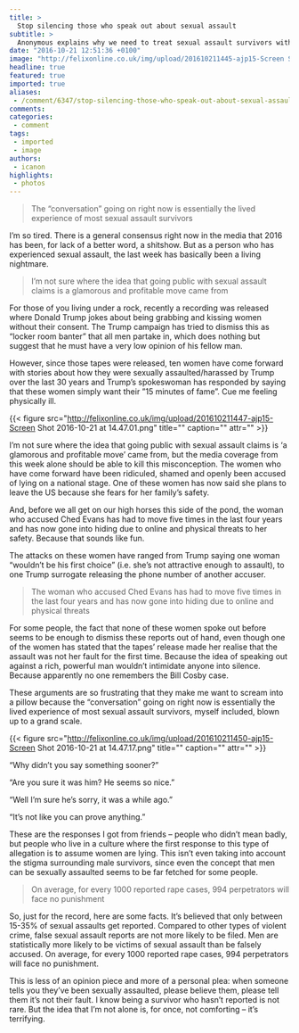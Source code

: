 ```yaml
---
title: >
  Stop silencing those who speak out about sexual assault
subtitle: >
  Anonymous explains why we need to treat sexual assault survivors with empathy, not suspicion
date: "2016-10-21 12:51:36 +0100"
image: "http://felixonline.co.uk/img/upload/201610211445-ajp15-Screen Shot 2016-10-21 at 14.45.04.png"
headline: true
featured: true
imported: true
aliases:
 - /comment/6347/stop-silencing-those-who-speak-out-about-sexual-assault
comments:
categories:
 - comment
tags:
 - imported
 - image
authors:
 - icanon
highlights:
 - photos
---
```


> The “conversation” going on right now is essentially the lived experience of most sexual assault survivors

I’m so tired. There is a general consensus right now in the media that 2016 has been, for lack of a better word, a shitshow. But as a person who has experienced sexual assault, the last week has basically been a living nightmare.

> I’m not sure where the idea that going public with sexual assault claims is a glamorous and profitable move came from

For those of you living under a rock, recently a recording was released where Donald Trump jokes about being grabbing and kissing women without their consent. The Trump campaign has tried to dismiss this as “locker room banter” that all men partake in, which does nothing but suggest that he must have a very low opinion of his fellow man.

However, since those tapes were released, ten women have come forward with stories about how they were sexually assaulted/harassed by Trump over the last 30 years and Trump’s spokeswoman has responded by saying that these women simply want their ”15 minutes of fame”. Cue me feeling physically ill.

{{< figure src="http://felixonline.co.uk/img/upload/201610211447-ajp15-Screen Shot 2016-10-21 at 14.47.01.png" title="" caption="" attr="" >}}

I’m not sure where the idea that going public with sexual assault claims is ‘a glamorous and profitable move’ came from, but the media coverage from this week alone should be able to kill this misconception. The women who have come forward have been ridiculed, shamed and openly been accused of lying on a national stage. One of these women has now said she plans to leave the US because she fears for her family’s safety.

And, before we all get on our high horses this side of the pond, the woman who accused Ched Evans has had to move five times in the last four years and has now gone into hiding due to online and physical threats to her safety. Because that sounds like fun.

The attacks on these women have ranged from Trump saying one woman “wouldn’t be his first choice” (i.e. she’s not attractive enough to assault), to one Trump surrogate releasing the phone number of another accuser.

> The woman who accused Ched Evans has had to move five times in the last four years and has now gone into hiding due to online and physical threats

For some people, the fact that none of these women spoke out before seems to be enough to dismiss these reports out of hand, even though one of the women has stated that the tapes’ release made her realise that the assault was not her fault for the first time. Because the idea of speaking out against a rich, powerful man wouldn’t intimidate anyone into silence. Because apparently no one remembers the Bill Cosby case.

These arguments are so frustrating that they make me want to scream into a pillow because the “conversation” going on right now is essentially the lived experience of most sexual assault survivors, myself included, blown up to a grand scale.

{{< figure src="http://felixonline.co.uk/img/upload/201610211450-ajp15-Screen Shot 2016-10-21 at 14.47.17.png" title="" caption="" attr="" >}}

“Why didn’t you say something sooner?”

“Are you sure it was him? He seems so nice.”

“Well I’m sure he’s sorry, it was a while ago.”

“It’s not like you can prove anything.”

These are the responses I got from friends – people who didn’t mean badly, but people who live in a culture where the first response to this type of allegation is to assume women are lying. This isn’t even taking into account the stigma surrounding male survivors, since even the concept that men can be sexually assaulted seems to be far fetched for some people.

> On average, for every 1000 reported rape cases, 994 perpetrators will face no punishment

So, just for the record, here are some facts. It’s believed that only between 15-35% of sexual assaults get reported. Compared to other types of violent crime, false sexual assault reports are not more likely to be filed. Men are statistically more likely to be victims of sexual assault than be falsely accused. On average, for every 1000 reported rape cases, 994 perpetrators will face no punishment.

This is less of an opinion piece and more of a personal plea: when someone tells you they’ve been sexually assaulted, please believe them, please tell them it’s not their fault. I know being a survivor who hasn’t reported is not rare. But the idea that I’m not alone is, for once, not comforting – it’s terrifying.
